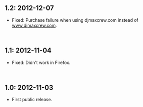 ## 1.2: 2012-12-07
- Fixed: Purchase failure when using djmaxcrew.com instead of www.djmaxcrew.com.

<br />

## 1.1: 2012-11-04
- Fixed: Didn't work in Firefox.

<br />

## 1.0: 2012-11-03
- First public release.
